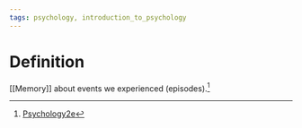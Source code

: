 ```yaml
---
tags: psychology, introduction_to_psychology
---
```


# Definition

[[Memory]] about events we experienced (episodes).[^1]

[^1]: [Psychology2e](zotero://open-pdf/library/items/SSTBV7L5?page=264)